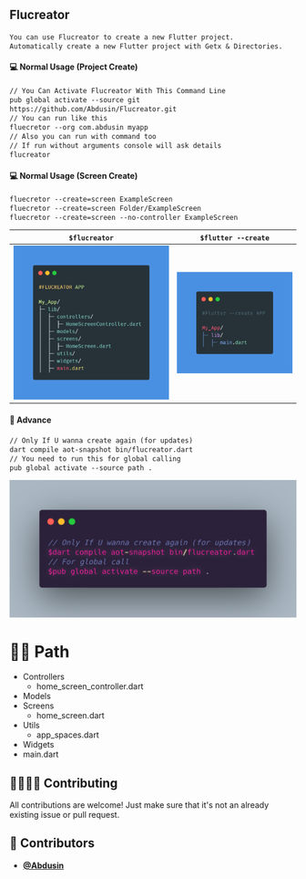 <!-- DO NOT REMOVE - contributor_list:data:start:["Matt-Gleich", "lig", "bartekpacia", "ImgBotApp", "jlnrrg", "vHanda"]:end -->

## Flucreator

    You can use Flucreator to create a new Flutter project.
    Automatically create a new Flutter project with Getx & Directories. 

####  💻  Normal Usage (Project Create)
```
// You Can Activate Flucreator With This Command Line 
pub global activate --source git https://github.com/Abdusin/Flucreator.git
// You can run like this
fluecretor --org com.abdusin myapp
// Also you can run with command too 
// If run without arguments console will ask details
flucreator
```
####  💻  Normal Usage (Screen Create)
```
fluecretor --create=screen ExampleScreen
fluecretor --create=screen Folder/ExampleScreen
fluecretor --create=screen --no-controller ExampleScreen
```

`$flucreator`             |  `$flutter --create`
:-------------------------:|:-------------------------:
![](https://github.com/Abdusin/Flucreator/blob/main/flucreator.png?raw=true)  |  ![](https://github.com/Abdusin/Flucreator/blob/main/flutter.png?raw=true)

####  🚀 Advance
```
// Only If U wanna create again (for updates)
dart compile aot-snapshot bin/flucreator.dart
// You need to run this for global calling
pub global activate --source path .
```
![code](https://github.com/Abdusin/Flucreator/blob/main/code.png?raw=true)

# 🏃‍♂️ Path
 * Controllers
    * home_screen_controller.dart
 * Models
 * Screens
    * home_screen.dart
 * Utils
    * app_spaces.dart
 * Widgets
 * main.dart

## 🙋‍♀️🙋‍♂️ Contributing

All contributions are welcome! Just make sure that it's not an already existing issue or pull request.

<!-- DO NOT REMOVE - contributor_list:start -->

## 👥 Contributors

- **[@Abdusin](https://github.com/abdusin)**

<!-- DO NOT REMOVE - contributor_list:end -->